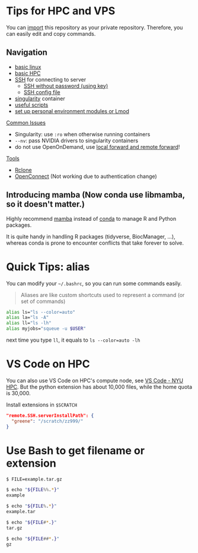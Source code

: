 # Tips for HPC and VPS

You can [import](https://github.com/new/import) this repository as your private repository. Therefore, you can easily edit and copy commands.

## Navigation

- [basic linux](linux.md)
- [basic HPC](hpc.md)
- [SSH](ssh.md) for connecting to server
  - [SSH without password (using key)](ssh.md#public-key-authentication)
  - [SSH config file](ssh.md#config-file)
- [singularity](singularity.md) container
- [useful scripts](bin/README.md)
- [set up personal environment modules or Lmod](modules/README.md)

[Common Issues](https://sites.google.com/nyu.edu/nyu-hpc/training-support/resolving-common-issues)

- Singularity: use `:ro` when otherwise running containers
- `--nv`: pass NVIDIA drivers to singularity containers
- do not use OpenOnDemand, use [local forward and remote forward](no-ood.md)!

[Tools](useful-tools.md)

- [Rclone](useful-tools.md#rclone---backup-files)
- [OpenConnect](useful-tools.md#openconnect---vpn) (Not working due to authentication change)

## Introducing mamba (Now conda use libmamba, so it doesn't matter.)

Highly recommend [mamba](https://mamba.readthedocs.io/en/latest/) instead of [conda](https://docs.conda.io/en/latest/miniconda.html) to manage R and Python packages.

It is quite handy in handling R packages (tidyverse, BiocManager, ...), whereas conda is prone to encounter conflicts that take forever to solve.

# Quick Tips: alias

You can modify your `~/.bashrc`, so you can run some commands easily.

> Aliases are like custom shortcuts used to represent a command (or set of commands)

```bash
alias ls="ls --color=auto"
alias la="ls -A"
alias ll="ls -lh"
alias myjobs="squeue -u $USER"
```

next time you type `ll`, it equals to `ls --color=auto -lh`

# VS Code on HPC

You can also use VS Code on HPC's compute node, see [VS Code - NYU HPC](https://sites.google.com/nyu.edu/nyu-hpc/training-support/general-hpc-topics/vs-code). But the python extension has about 10,000 files, while the home quota is 30,000.

Install extensions in `$SCRATCH`

```json
"remote.SSH.serverInstallPath": {
  "greene": "/scratch/zz999/"
}
```

# Use Bash to get filename or extension

```bash
$ FILE=example.tar.gz

$ echo "${FILE%%.*}"
example

$ echo "${FILE%.*}"
example.tar

$ echo "${FILE#*.}"
tar.gz

$ echo "${FILE##*.}"
gz
```
